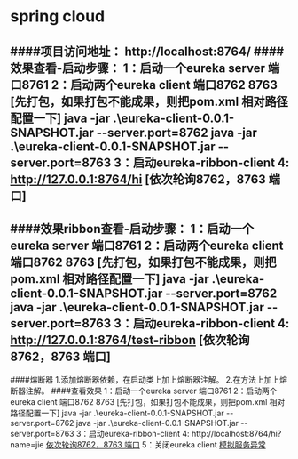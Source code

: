# spring cloud
####项目访问地址：
http://localhost:8764/
####效果查看-启动步骤：
1：启动一个eureka server 端口8761
2：启动两个eureka client 端口8762 8763  [先打包，如果打包不能成果，则把pom.xml 相对路径配置一下]
   java -jar .\eureka-client-0.0.1-SNAPSHOT.jar --server.port=8762
   java -jar .\eureka-client-0.0.1-SNAPSHOT.jar --server.port=8763
3：启动eureka-ribbon-client
4: http://127.0.0.1:8764/hi [依次轮询8762，8763 端口] 
-----------------------------------------------------------------
####效果ribbon查看-启动步骤：
1：启动一个eureka server 端口8761
2：启动两个eureka client 端口8762 8763  [先打包，如果打包不能成果，则把pom.xml 相对路径配置一下]
   java -jar .\eureka-client-0.0.1-SNAPSHOT.jar --server.port=8762
   java -jar .\eureka-client-0.0.1-SNAPSHOT.jar --server.port=8763
3：启动eureka-ribbon-client
4: http://127.0.0.1:8764/test-ribbon [依次轮询8762，8763 端口] 
-------------------------------------------------------------------
####熔断器
1.添加熔断器依赖，在启动类上加上熔断器注解。
2.在方法上加上熔断器注解。
####查看效果
1：启动一个eureka server 端口8761
2：启动两个eureka client 端口8762 8763  [先打包，如果打包不能成果，则把pom.xml 相对路径配置一下]
   java -jar .\eureka-client-0.0.1-SNAPSHOT.jar --server.port=8762
   java -jar .\eureka-client-0.0.1-SNAPSHOT.jar --server.port=8763
3：启动eureka-ribbon-client
4: http://localhost:8764/hi?name=jie [依次轮询8762，8763 端口](服务正常时显示)
5：关闭eureka client [模拟服务异常](浏览器指定快速失败，这就是熔断器的效果)
 


